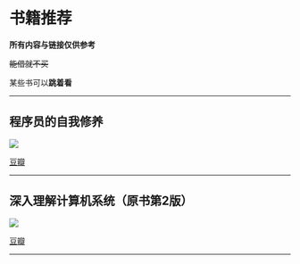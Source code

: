# 书籍推荐

**所有内容与链接仅供参考**

~~能借就不买~~

某些书可以**跳着看**

----

## 程序员的自我修养

![](https://img1.doubanio.com/view/subject/l/public/s25136218.jpg)

[豆瓣](https://book.douban.com/subject/3652388/)

----

## 深入理解计算机系统（原书第2版）

![](https://img3.doubanio.com/view/subject/l/public/s4510534.jpg)

[豆瓣](https://book.douban.com/subject/5333562/)

----
